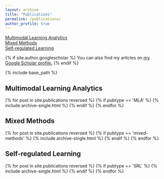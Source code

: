 ```yaml
---
layout: archive
title: "Publications"
permalink: /publications/
author_profile: true
---
```


[Multimodal Learning Analytics](#multimodal-learning-analytics)\
[Mixed Methods](#mixed-methods)\
[Self-regulated Learning](#SRL)

{% if site.author.googlescholar %}
  You can also find my articles on <u><a href="{{site.author.googlescholar}}">my Google Scholar profile</a>.</u>
{% endif %}

{% include base_path %}

## Multimodal Learning Analytics
{% for post in site.publications reversed %}
  {% if pubtype == 'MLA' %}
      {% include archive-single.html %}
  {% endif %}
{% endfor %}


## Mixed Methods
{% for post in site.publications reversed %}
  {% if pubtype == 'mixed-methods' %}
      {% include archive-single.html %}
  {% endif %}
{% endfor %}


## Self-regulated Learning
{% for post in site.publications reversed %}
  {% if pubtype == 'SRL' %}
      {% include archive-single.html %}
  {% endif %}
{% endfor %}

